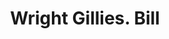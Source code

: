 ---
doi: 10.7916/D832170X
date_other: '1918'
date_other_textual: '1918'
form: printed ephemera
genre:
- Invoices
name:
- Wright Gillies
object_in_context_url: https://biggert.cul.columbia.edu/items/view/ave_biggert_01160
subject_hierarchical_geographic:
- New York, New York, United States
subject_name:
- Wright Gillies
title: Wright Gillies. Bill
sort_title: Wright Gillies. Bill
call_number: ave_biggert_01160
coordinates:
- 40.71277777777778,-74.00583333333333
pid: ave_biggert_01160
identifiers: ave_biggert_01160
permalink: /biggert/ave_biggert_01160/
layout: iiif-image-page
---